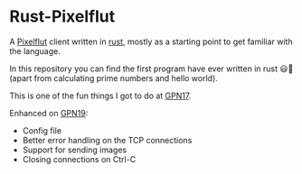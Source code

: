 Rust-Pixelflut
==============

A [Pixelflut](https://cccgoe.de/wiki/Pixelflut) client written in [rust](https://rust-lang.org), mostly as a starting point to get familiar with the language.

In this repository you can find the first program have ever written in rust 😃🎉 (apart from calculating prime numbers and hello world).

This is one of the fun things I got to do at [GPN17](https://entropia.de/GPN17).

Enhanced on [GPN19](https://entropia.de/GPN19):
* Config file
* Better error handling on the TCP connections
* Support for sending images
* Closing connections on Ctrl-C
